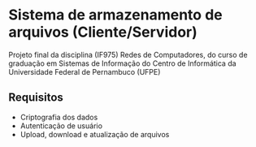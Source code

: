 # Sistema de armazenamento de arquivos (Cliente/Servidor)

Projeto final da disciplina (IF975) Redes de Computadores, do curso de graduação em Sistemas de Informação do Centro de Informática da Universidade Federal de Pernambuco (UFPE)

## Requisitos
- Criptografia dos dados
- Autenticação de usuário
- Upload, download e atualização de arquivos
